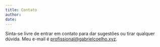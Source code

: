 ```yaml
---
title: Contato
author:
date:
---
```


Sinta-se livre de entrar em contato para dar sugestões ou tirar qualquer dúvida. Meu e-mail é [profissional@gabrielcoelho.xyz](mailto:profissional@gabrielcoelho.xyz).
